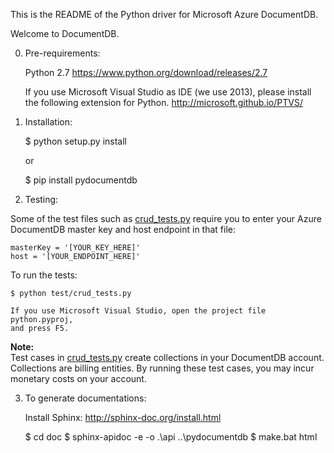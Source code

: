 This is the README of the Python driver for Microsoft Azure DocumentDB.

Welcome to DocumentDB.


0) Pre-requirements:

    Python 2.7
    https://www.python.org/download/releases/2.7


    If you use Microsoft Visual Studio as IDE (we use 2013), please install the
    following extension for Python.
    http://microsoft.github.io/PTVS/


1) Installation:

    $ python setup.py install

    or

    $ pip install pydocumentdb


2) Testing:

Some of the test files such as [crud_tests.py](https://github.com/Azure/azure-documentdb-python/blob/master/test/crud_tests.py) require you to enter your Azure DocumentDB master key and host endpoint in that file: 
    
    masterKey = '[YOUR_KEY_HERE]'
    host = '[YOUR_ENDPOINT_HERE]'

To run the tests:

    $ python test/crud_tests.py

    If you use Microsoft Visual Studio, open the project file python.pyproj,
    and press F5.

**Note:**  
Test cases in [crud_tests.py](https://github.com/Azure/azure-documentdb-python/blob/master/test/crud_tests.py) create collections in your DocumentDB account. Collections are billing entities. By running these test cases, you may incur monetary costs on your account.
  

3) To generate documentations:

    Install Sphinx: http://sphinx-doc.org/install.html

    $ cd doc
    $ sphinx-apidoc -e -o .\api ..\pydocumentdb
    $ make.bat html